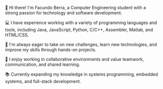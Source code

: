 👋 Hi there! I'm Facundo Berra, a Computer Engineering student with a strong passion for technology and software development.

💻 I have experience working with a variety of programming languages and tools, including Java, JavaScript, Python, C/C++, Assembler, Matlab, and HTML/CSS.

🚀 I'm always eager to take on new challenges, learn new technologies, and improve my skills through hands-on projects.

🤝 I enjoy working in collaborative environments and value teamwork, communication, and shared learning.

📚 Currently expanding my knowledge in systems programming, embedded systems, and full-stack development.



